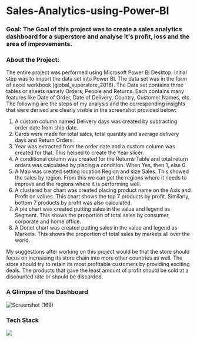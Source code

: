 # Sales-Analytics-using-Power-BI

### Goal: The Goal of this project was to create a sales analytics dashboard for a superstore and analyse it's profit, loss and the area of improvements.

### About the Project: 
The entire project was performed using Microsoft Power BI Desktop. Initial step was to import the data set into Power BI. The data set was in the form of excel workbook (global_superstore_2016). The Data set contains three tables or sheets namely Orders, People and Returns. Each contains many features like Date of Order, Date of Delivery, Country, Customer Names, etc. The following are the steps of my analysis and the corresponding insights that were derived are clearly visible in the screenshot provided below:

1. A custom column named Delivery days was created by subtracting order date from ship date.
2. Cards were made for total sales, total quantity and average delivery days and Return Orders.
3. Year was extracted from the order date and a custom column was created for that. This helped to create the Year slicer.
4. A conditional column was created for the Returns Table and total return orders was calculated by placing a condition. When Yes, then 1, else 0.
5. A Map was created setting location Region and size Sales. This showed the sales by region. From this we can get the regions where it needs to improve and the regions where it is performing well. 
6. A clustered bar chart was created placing product name on the Axis and Profit on values. This chart shows the top 7 products by profit. Similarly, bottom 7 products by profit
was also calculated.
7. A pie chart was created putting sales in the value and legend as Segment. This shows the proportion of total sales by consumer, corporate and home office. 
8. A Donut chart was created putting sales in the value and legend as Markets. This shows the proportion of total sales by markets all over the world.

My suggestions after working on this project would be that the store should focus on increasing its store chain into more other countries as well. The store should try to retain its most profitable customers by providing exciting deals. The products that gave the least amount of profit should be sold at a discounted rate or should be discarded.

### A Glimpse of the Dashboard

![Screenshot (169)](https://user-images.githubusercontent.com/75041273/133863380-9cc00ab3-0adf-42e1-8ab7-b51469ce399d.png)

### Tech Stack

<img src="https://img.shields.io/badge/PowerBI-F2C811?style=for-the-badge&logo=Power%20BI&logoColor=black"/> 
